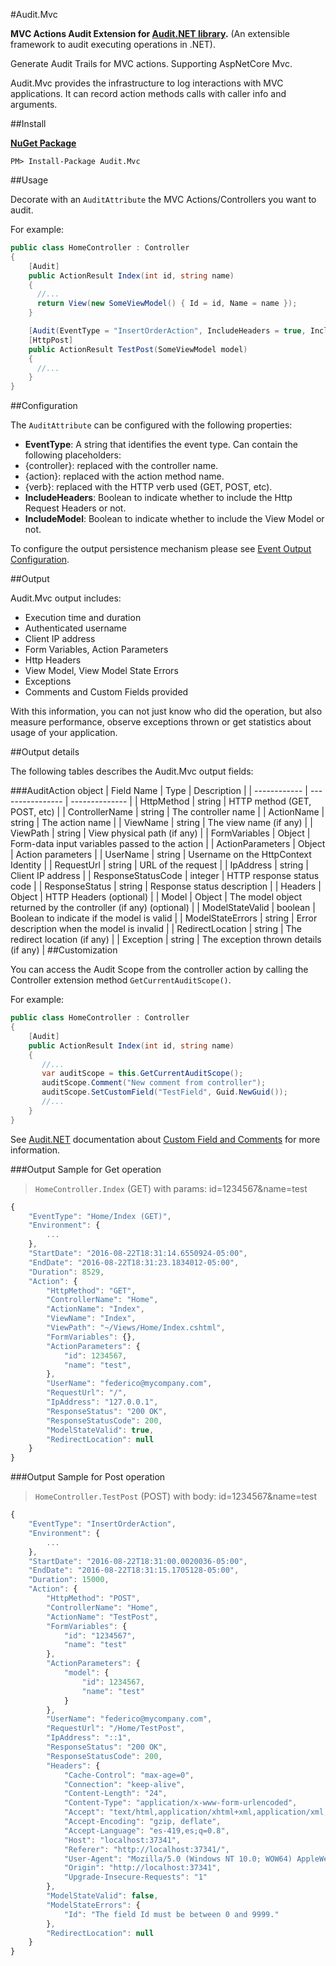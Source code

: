 #Audit.Mvc

**MVC Actions Audit Extension for [Audit.NET library](https://github.com/thepirat000/Audit.NET).** (An extensible framework to audit executing operations in .NET).

Generate Audit Trails for MVC actions. Supporting AspNetCore Mvc.

Audit.Mvc provides the infrastructure to log interactions with MVC applications. It can record action methods calls with caller info and arguments.

##Install

**[NuGet Package](https://www.nuget.org/packages/Audit.Mvc/)**
```
PM> Install-Package Audit.Mvc
```

##Usage

Decorate with an `AuditAttribute` the MVC Actions/Controllers you want to audit.

For example:

```c#
public class HomeController : Controller
{
    [Audit]
    public ActionResult Index(int id, string name)
    {
      //...
      return View(new SomeViewModel() { Id = id, Name = name });
    }

    [Audit(EventType = "InsertOrderAction", IncludeHeaders = true, IncludeModel = true)]
    [HttpPost]
    public ActionResult TestPost(SomeViewModel model)
    {
      //...
    }
}
```

##Configuration

The `AuditAttribute` can be configured with the following properties:
- **EventType**: A string that identifies the event type. Can contain the following placeholders: 
 - {controller}: replaced with the controller name.
 - {action}: replaced with the action method name.
 - {verb}: replaced with the HTTP verb used (GET, POST, etc).
- **IncludeHeaders**: Boolean to indicate whether to include the Http Request Headers or not.
- **IncludeModel**: Boolean to indicate whether to include the View Model or not.

To configure the output persistence mechanism please see [Event Output Configuration](https://github.com/thepirat000/Audit.NET/blob/master/README.md#event-output-configuration).

##Output

Audit.Mvc output includes:

- Execution time and duration
- Authenticated username
- Client IP address
- Form Variables, Action Parameters
- Http Headers
- View Model, View Model State Errors
- Exceptions
- Comments and Custom Fields provided

With this information, you can not just know who did the operation, but also measure performance, observe exceptions thrown or get statistics about usage of your application.

##Output details

The following tables describes the Audit.Mvc output fields:

###AuditAction object
| Field Name | Type | Description | 
| ------------ | ---------------- |  -------------- |
| HttpMethod | string | HTTP method (GET, POST, etc) |
| ControllerName | string | The controller name |
| ActionName | string | The action name |
| ViewName | string | The view name (if any) |
| ViewPath | string | View physical path (if any) |
| FormVariables | Object | Form-data input variables passed to the action |
| ActionParameters | Object | Action parameters |
| UserName | string | Username on the HttpContext Identity |
| RequestUrl | string | URL of the request |
| IpAddress | string | Client IP address |
| ResponseStatusCode | integer | HTTP response status code |
| ResponseStatus | string | Response status description |
| Headers | Object | HTTP Headers (optional) |
| Model | Object | The model object returned by the controller (if any) (optional) |
| ModelStateValid | boolean | Boolean to indicate if the model is valid |
| ModelStateErrors | string | Error description when the model is invalid |
| RedirectLocation | string | The redirect location (if any) |
| Exception | string | The exception thrown details (if any) |
##Customization

You can access the Audit Scope from the controller action by calling the Controller extension method `GetCurrentAuditScope()`. 

For example:
```c#
public class HomeController : Controller
{
    [Audit]
    public ActionResult Index(int id, string name)
    {
       //...
       var auditScope = this.GetCurrentAuditScope();
       auditScope.Comment("New comment from controller");
       auditScope.SetCustomField("TestField", Guid.NewGuid());
       //...
    }
}
```

See [Audit.NET](https://github.com/thepirat000/Audit.NET) documentation about [Custom Field and Comments](https://github.com/thepirat000/Audit.NET#custom-fields-and-comments) for more information.

###Output Sample for Get operation

> `HomeController.Index` (GET) with params: id=1234567&name=test

```javascript
{
    "EventType": "Home/Index (GET)",
    "Environment": {
        ...
    },
    "StartDate": "2016-08-22T18:31:14.6550924-05:00",
    "EndDate": "2016-08-22T18:31:23.1834012-05:00",
    "Duration": 8529,
    "Action": {
        "HttpMethod": "GET",
        "ControllerName": "Home",
        "ActionName": "Index",
        "ViewName": "Index",
        "ViewPath": "~/Views/Home/Index.cshtml",
        "FormVariables": {},
        "ActionParameters": {
            "id": 1234567,
            "name": "test",
        },
        "UserName": "federico@mycompany.com",
        "RequestUrl": "/",
        "IpAddress": "127.0.0.1",
        "ResponseStatus": "200 OK",
        "ResponseStatusCode": 200,
        "ModelStateValid": true,
        "RedirectLocation": null
    }
}
```

###Output Sample for Post operation

> `HomeController.TestPost` (POST) with body: id=1234567&name=test

```javascript
{
    "EventType": "InsertOrderAction",
    "Environment": {
        ...
    },
    "StartDate": "2016-08-22T18:31:00.0020036-05:00",
    "EndDate": "2016-08-22T18:31:15.1705128-05:00",
    "Duration": 15000,
    "Action": {
        "HttpMethod": "POST",
        "ControllerName": "Home",
        "ActionName": "TestPost",
        "FormVariables": {
            "id": "1234567",
            "name": "test"
        },
        "ActionParameters": {
            "model": {
                "id": 1234567,
                "name": "test"
            }
        },
        "UserName": "federico@mycompany.com",
        "RequestUrl": "/Home/TestPost",
        "IpAddress": "::1",
        "ResponseStatus": "200 OK",
        "ResponseStatusCode": 200,
        "Headers": {
            "Cache-Control": "max-age=0",
            "Connection": "keep-alive",
            "Content-Length": "24",
            "Content-Type": "application/x-www-form-urlencoded",
            "Accept": "text/html,application/xhtml+xml,application/xml;q=0.9,image/webp,*/*;q=0.8",
            "Accept-Encoding": "gzip, deflate",
            "Accept-Language": "es-419,es;q=0.8",
            "Host": "localhost:37341",
            "Referer": "http://localhost:37341/",
            "User-Agent": "Mozilla/5.0 (Windows NT 10.0; WOW64) AppleWebKit/537.36 (KHTML, like Gecko) Chrome/52.0.2743",
            "Origin": "http://localhost:37341",
            "Upgrade-Insecure-Requests": "1"
        },
        "ModelStateValid": false,
        "ModelStateErrors": {
            "Id": "The field Id must be between 0 and 9999."
        },
        "RedirectLocation": null
    }
}
```

